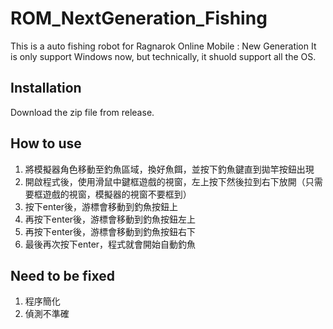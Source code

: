 # ROM_NextGeneration_Fishing

This is a auto fishing robot for Ragnarok Online Mobile : New Generation
It is only support Windows now, but technically, it shuold support all the OS.

## Installation

Download the zip file from release.

## How to use

1. 將模擬器角色移動至釣魚區域，換好魚餌，並按下釣魚鍵直到拋竿按鈕出現
2. 開啟程式後，使用滑鼠中鍵框遊戲的視窗，左上按下然後拉到右下放開（只需要框遊戲的視窗，模擬器的視窗不要框到）
3. 按下enter後，游標會移動到釣魚按鈕上
4. 再按下enter後，游標會移動到釣魚按鈕左上
5. 再按下enter後，游標會移動到釣魚按鈕右下
6. 最後再次按下enter，程式就會開始自動釣魚

## Need to be fixed

1. 程序簡化
2. 偵測不準確
